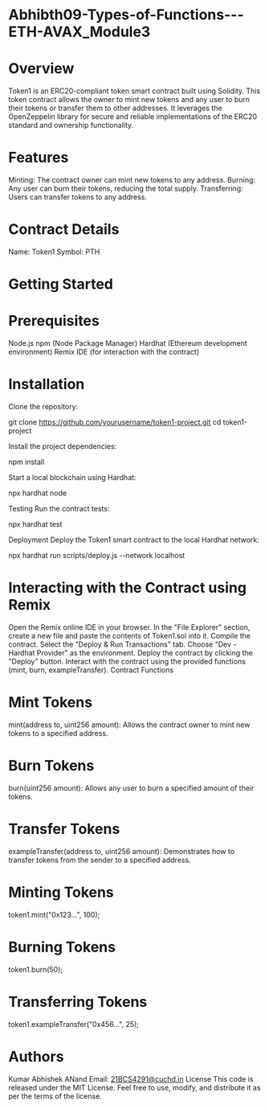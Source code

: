# Abhibth09-Types-of-Functions---ETH-AVAX_Module3

# Overview
Token1 is an ERC20-compliant token smart contract built using Solidity. This token contract allows the owner to mint new tokens and any user to burn their tokens or transfer them to other addresses. It leverages the OpenZeppelin library for secure and reliable implementations of the ERC20 standard and ownership functionality.

# Features
Minting: The contract owner can mint new tokens to any address.
Burning: Any user can burn their tokens, reducing the total supply.
Transferring: Users can transfer tokens to any address.

# Contract Details
Name: Token1
Symbol: PTH

# Getting Started

# Prerequisites
Node.js
npm (Node Package Manager)
Hardhat (Ethereum development environment)
Remix IDE (for interaction with the contract)

# Installation
Clone the repository:

git clone https://github.com/yourusername/token1-project.git
cd token1-project

Install the project dependencies:

npm install

Start a local blockchain using Hardhat:

npx hardhat node

Testing
Run the contract tests:

npx hardhat test

Deployment
Deploy the Token1 smart contract to the local Hardhat network:

npx hardhat run scripts/deploy.js --network localhost

# Interacting with the Contract using Remix
Open the Remix online IDE in your browser.
In the "File Explorer" section, create a new file and paste the contents of Token1.sol into it.
Compile the contract.
Select the "Deploy & Run Transactions" tab.
Choose "Dev - Hardhat Provider" as the environment.
Deploy the contract by clicking the "Deploy" button.
Interact with the contract using the provided functions (mint, burn, exampleTransfer).
Contract Functions

# Mint Tokens
mint(address to, uint256 amount): Allows the contract owner to mint new tokens to a specified address.

# Burn Tokens
burn(uint256 amount): Allows any user to burn a specified amount of their tokens.

# Transfer Tokens
exampleTransfer(address to, uint256 amount): Demonstrates how to transfer tokens from the sender to a specified address.


# Minting Tokens

token1.mint("0x123...", 100);

# Burning Tokens

token1.burn(50);

# Transferring Tokens

token1.exampleTransfer("0x456...", 25);
# Authors
Kumar Abhishek ANand
Email: 21BCS4291@cuchd.in
License
This code is released under the MIT License. Feel free to use, modify, and distribute it as per the terms of the license.
